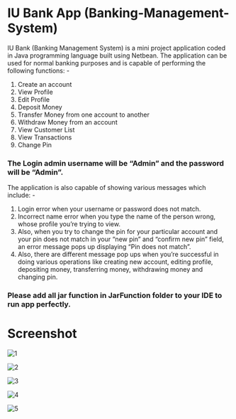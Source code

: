 # IU Bank App (Banking-Management-System)
IU Bank (Banking Management System) is a mini project application coded in Java programming language built using Netbean. The application can be used for normal banking purposes and is capable of performing the following functions: -
1)	Create an account
2)	View Profile
3)	Edit Profile
4)	Deposit Money
5)	Transfer Money from one account to another
6)	Withdraw Money from an account
7)	View Customer List
8)	View Transactions
9)	Change Pin

### The Login admin username will be “Admin” and the password will be “Admin”. 
The application is also capable of showing various messages which include: -
1)	Login error when your username or password does not match.
2)	Incorrect name error when you type the name of the person wrong, whose profile you’re trying to view.
3)	Also, when you try to change the pin for your particular account and your pin does not match in your “new pin” and “confirm new pin” field, an error message pops up displaying “Pin does not match”.
4)	 Also, there are different message pop ups when you’re successful in doing various operations like creating new account, editing profile, depositing money, transferring money, withdrawing money and changing pin.

### Please add all jar function in JarFunction folder to your IDE to run app perfectly. 

# Screenshot 

![1](https://user-images.githubusercontent.com/63244142/103435866-96b89400-4c47-11eb-8ba0-c9d81e487b37.png)

![2](https://user-images.githubusercontent.com/63244142/103435872-adf78180-4c47-11eb-86e4-8c4752260e5a.png)

![3](https://user-images.githubusercontent.com/63244142/103435875-c23b7e80-4c47-11eb-9d19-3f56d97506e1.png)

![4](https://user-images.githubusercontent.com/63244142/103435884-e13a1080-4c47-11eb-9fba-943c05ae19a0.png)

![5](https://user-images.githubusercontent.com/63244142/103435888-ebf4a580-4c47-11eb-84d1-cd3eec45bc6d.png)
